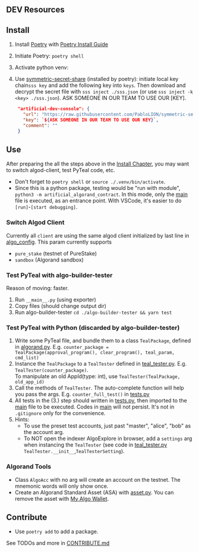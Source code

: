 ## DEV Resources

## Install

1. Install [Poetry](https://python-poetry.org/) with [Poetry Install Guide](https://python-poetry.org/docs/master/#installing-with-the-official-installer)
2. Initiate Poetry: `poetry shell`
3. Activate python venv:
4. Use [symmetric-secret-share](https://github.com/PabloLION/symmetric-secret-share) (installed by poetry): initiate local key chain`sss key` and add the following key into `keys`. Then download and decrypt the secret file with `sss inject ./sss.json` (or use `sss inject -k <key> ./sss.json`). ASK SOMEONE IN OUR TEAM TO USE OUR [KEY].

   ```json
    "artificial-dev-console": {
      "url": "https://raw.githubusercontent.com/PabloLION/symmetric-secrete-share/main/tests/sample.encrypted",
      "key": `${ASK SOMEONE IN OUR TEAM TO USE OUR KEY}`,
      "comment": ""
    }
   ```

## Use

After preparing the all the steps above in the [Install Chapter](#install), you may want to switch algod-client, test PyTeal code, etc.

- Don't forget to `poetry shell` or `source ./.venv/bin/activate`.
- Since this is a python package, testing would be "run with module", `python3 -m artificial_algorand_contract`. In this mode, only the [main](./artificial_algorand_contract/__main__.py) file is executed, as an entrance point. With VSCode, it's easier to do `[run]`-`[start debugging]`.

### Switch Algod Client

Currently all `client` are using the same algod client initialized by last line in [algo_config](./artificial_algorand_contract/classes/algo_config.py). This param currently supports

- `pure_stake` (testnet of PureStake)
- `sandbox` (Algorand sandbox)

### Test PyTeal with algo-builder-tester

Reason of moving: faster.

1. Run `__main__.py` (using exporter)
2. Copy files (should change output dir)
3. Run algo-builder-tester `cd ./algo-builder-tester && yarn test`

### Test PyTeal with Python (discarded by algo-builder-tester)

1. Write some PyTeal file, and bundle them to a class `TealPackage`, defined in [algorand.py](./artificial_algorand_contract/classes/algorand.py). E.g. `counter_package = TealPackage(approval_program(), clear_program(), teal_param, cmd_list)`
2. Instance the `TealPackage` to a `TealTester` defined in [teal_tester.py](./artificial_algorand_contract/classes/teal_tester.py). E.g. `TealTester(counter_package)`.  
   To manipulate an old AppId(type: int), use `TealTester(TealPackage, old_app_id)`
3. Call the methods of `TealTester`. The auto-complete function will help you pass the args. E.g. `counter_full_test()` in [tests.py](./artificial_algorand_contract/tests.py)
4. All tests in the (3.) step should written in [tests.py](./artificial_algorand_contract/tests.py), then imported to the [main](./artificial_algorand_contract/__main__.py) file to be executed. Codes in [main](./artificial_algorand_contract/__main__.py) will not persist. It's not in `.gitignore` only for the convenience.
5. Hints:
   - To use the preset test accounts, just past "master", "alice", "bob" as the account arg.
   - To NOT open the indexer AlgoExplore in browser, add a `settings` arg when instancing the `TealTester` (see code in [teal_tester.py](./artificial_algorand_contract/classes/teal_tester.py) `TealTester.__init__`,`TealTesterSetting`).

### Algorand Tools

- Class `AlgoAcc` with no arg will create an account on the testnet. The mnemonic words will only show once.
- Create an Algorand Standard Asset (ASA) with [asset.py](./artificial_algorand_contract/classes/asset.py). You can remove the asset with [My Algo Wallet](https://wallet.myalgo.com/).

## Contribute

- Use `poetry add` to add a package.

See TODOs and more in [CONTRIBUTE.md](./docs/CONTRIBUTE.md)
